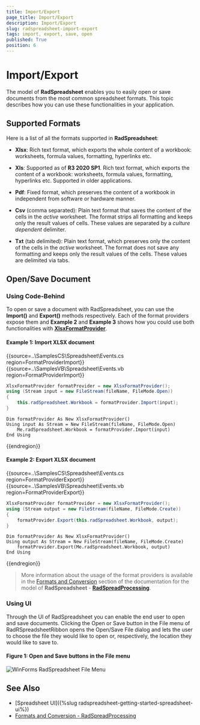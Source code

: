 ```yaml
---
title: Import/Export
page_title: Import/Export
description: Import/Export
slug: radspreadsheet-import-export
tags: import, export, save, open
published: True
position: 6
---
```


# Import/Export


The model of **RadSpreadsheet** enables you to easily open or save documents from the most common spreadsheet formats. This topic describes how you can use these functionalities in your application.

## Supported Formats

Here is a list of all the formats supported in **RadSpreadsheet**:

* **Xlsx**: Rich text format, which exports the whole content of a workbook: worksheets, formula values, formatting, hyperlinks etc.

* **Xls**: Supported as of **R3 2020 SP1**. Rich text format, which exports the content of a workbook: worksheets, formula values, formatting, hyperlinks etc. Supported in older applications.

* **Pdf**: Fixed format, which preserves the content of a workbook in independent from software or hardware manner.

* **Csv** (comma separated): Plain text format that saves the content of the cells in the *active* worksheet. The format strips all formatting and keeps only the result values of cells. These values are separated by a *culture dependent* delimiter.

* **Txt** (tab delimited): Plain text format, which preserves only the content of the cells in the *active* worksheet. The format does not save any formatting and keeps only the result values of the cells. These values are delimited via tabs.

## Open/Save Document

### Using Code-Behind

To open or save a document with RadSpreadsheet, you can use the **Import()** and **Export()** methods respectively. Each of the format providers expose them and **Example 2** and **Example 3** shows how you could use both functionalities with [**XlsxFormatProvider**](https://docs.telerik.com/devtools/document-processing/libraries/radspreadprocessing/formats-and-conversion/xlsx/xlsxformatprovider). 


#### Example 1: Import XLSX document

{{source=..\SamplesCS\Spreadsheet\Events.cs region=FormatProviderImport}} 
{{source=..\SamplesVB\Spreadsheet\Events.vb region=FormatProviderImport}}

````C#
XlsxFormatProvider formatProvider = new XlsxFormatProvider();
using (Stream input = new FileStream(fileName, FileMode.Open))
{
    this.radSpreadsheet.Workbook = formatProvider.Import(input);
}

````
````VB.NET
Dim formatProvider As New XlsxFormatProvider()
Using input As Stream = New FileStream(fileName, FileMode.Open)
    Me.radSpreadsheet.Workbook = formatProvider.Import(input)
End Using

```` 

 
{{endregion}} 

#### Example 2: Export XLSX document
 
{{source=..\SamplesCS\Spreadsheet\Events.cs region=FormatProviderExport}} 
{{source=..\SamplesVB\Spreadsheet\Events.vb region=FormatProviderExport}}

````C#
XlsxFormatProvider formatProvider = new XlsxFormatProvider();
using (Stream output = new FileStream(fileName, FileMode.Create))
{
    formatProvider.Export(this.radSpreadsheet.Workbook, output);
}

````
````VB.NET
Dim formatProvider As New XlsxFormatProvider()
Using output As Stream = New FileStream(fileName, FileMode.Create)
    formatProvider.Export(Me.radSpreadsheet.Workbook, output)
End Using

```` 

 
{{endregion}} 


>More information about the usage of the format providers is available in the [Formats and Conversion](https://docs.telerik.com/devtools/document-processing/libraries/radspreadprocessing/formats-and-conversion/general-information) section of the documentation for the model of **RadSpreadsheet** - [**RadSpreadProcessing**](https://docs.telerik.com/devtools/document-processing/libraries/radspreadprocessing/overview).

### Using UI

Through the UI of RadSpreadsheet you can enable the end user to open and save documents. Clicking the Open or Save button in the File menu of RadRSpreadsheetRibbon opens the Open/Save File dialog and lets the user to choose the file they would like to open or, respectively, the location they would like to save to.

#### Figure 1: Open and Save buttons in the File menu

![WinForms RadSpreadsheet File Menu](images/RadSpreadsheet_ImportExport_01.png)


## See Also

* [Spreadsheet UI]({%slug radspreadsheet-getting-started-spreadsheet-ui%})
* [Formats and Conversion - RadSpreadProcessing](https://docs.telerik.com/devtools/document-processing/libraries/radspreadprocessing/formats-and-conversion/general-information)
